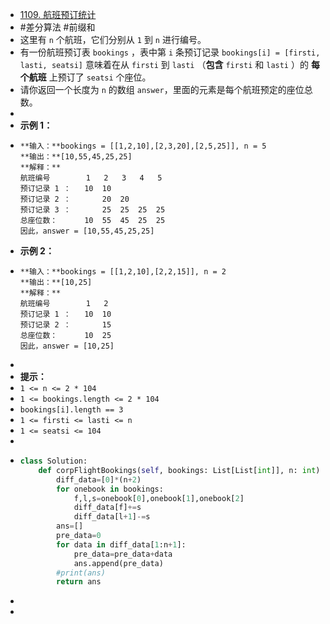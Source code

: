 - [1109. 航班预订统计](https://leetcode.cn/problems/corporate-flight-bookings/)
- #差分算法 #前缀和
- 这里有 `n` 个航班，它们分别从 `1` 到 `n` 进行编号。
- 有一份航班预订表 `bookings` ，表中第 `i` 条预订记录 `bookings[i] = [firsti, lasti, seatsi]` 意味着在从 `firsti` 到 `lasti` （**包含** `firsti` 和 `lasti` ）的 **每个航班** 上预订了 `seatsi` 个座位。
- 请你返回一个长度为 `n` 的数组 `answer`，里面的元素是每个航班预定的座位总数。
-
- **示例 1：**
- ```
  **输入：**bookings = [[1,2,10],[2,3,20],[2,5,25]], n = 5
  **输出：**[10,55,45,25,25]
  **解释：**
  航班编号        1   2   3   4   5
  预订记录 1 ：   10  10
  预订记录 2 ：       20  20
  预订记录 3 ：       25  25  25  25
  总座位数：      10  55  45  25  25
  因此，answer = [10,55,45,25,25]
  ```
- **示例 2：**
- ```
  **输入：**bookings = [[1,2,10],[2,2,15]], n = 2
  **输出：**[10,25]
  **解释：**
  航班编号        1   2
  预订记录 1 ：   10  10
  预订记录 2 ：       15
  总座位数：      10  25
  因此，answer = [10,25]
  ```
-
- **提示：**
- `1 <= n <= 2 * 104`
- `1 <= bookings.length <= 2 * 104`
- `bookings[i].length == 3`
- `1 <= firsti <= lasti <= n`
- `1 <= seatsi <= 104`
-
- ``` python
  class Solution:
      def corpFlightBookings(self, bookings: List[List[int]], n: int) -> List[int]:
          diff_data=[0]*(n+2)
          for onebook in bookings:
              f,l,s=onebook[0],onebook[1],onebook[2]
              diff_data[f]+=s 
              diff_data[l+1]-=s
          ans=[]
          pre_data=0
          for data in diff_data[1:n+1]:
              pre_data=pre_data+data
              ans.append(pre_data)
          #print(ans)
          return ans
  ```
-
-